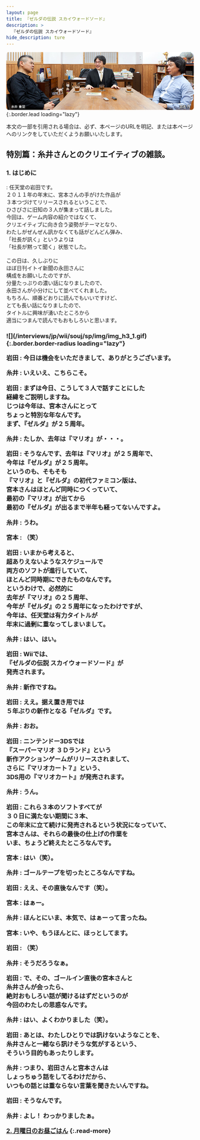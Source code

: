 ```yaml
---
layout: page
title: 『ゼルダの伝説 スカイウォードソード』
description: >
  『ゼルダの伝説 スカイウォードソード』
hide_description: ture
---
```


![](/interviews/jp/wii/souj/sp/img/mainvisual1.jpg){:.border.lead loading="lazy"}

本文の一部を引用される場合は、必ず、本ページのURLを明記、または本ページへのリンクをしていただくようお願いいたします。

## 特別篇：糸井さんとのクリエイティブの雑談。

### 1. はじめに

<DIV CLASS="pagebox-r">
: 任天堂の岩田です。<br>２０１１年の年末に、宮本さんの手がけた作品が<br>３本つづけてリリースされるということで、<br>ひさびさに旧知の３人が集まって話しました。<br>今回は、ゲーム内容の紹介ではなくて、<br>クリエイティブに向き合う姿勢がテーマとなり、<br>わたしがぜんぜん訊かなくても話がどんどん弾み、<br>「社長が訊く」というよりは<br>「社長が黙って聞く」状態でした。<br>&nbsp;<br>この日は、久しぶりに<br>ほぼ日刊イトイ新聞の永田さんに<br>構成をお願いしたのですが、<br>分量たっぷりの濃い話になりましたので、<br>永田さんが小分けにして並べてくれました。<br>もちろん、順番どおりに読んでもいいですけど、<br>とても長い話になりましたので、<br>タイトルに興味が湧いたところから<br>適当につまんで読んでもおもしろいと思います。

<H3 CLASS="topmargin30px">![](/interviews/jp/wii/souj/sp/img/img_h3_1.gif){:.border.border-radius loading="lazy"}

岩田
: 今日は機会をいただきまして、ありがとうございます。

糸井
: いえいえ、こちらこそ。

岩田
: まずは今日、こうして３人で話すことにした<br>経緯をご説明しますね。<br>じつは今年は、宮本さんにとって<br>ちょっと特別な年なんです。<br>まず、『ゼルダ』が２５周年。

糸井
: たしか、去年は『マリオ』が・・・。

岩田
: そうなんです、去年は『マリオ』が２５周年で、<br>今年は『ゼルダ』が２５周年。<br>というのも、そもそも<br>『マリオ』と『ゼルダ』の初代ファミコン版は、<br>宮本さんはほとんど同時につくっていて、<br>最初の『マリオ』が出てから<br>最初の『ゼルダ』が出るまで半年も経ってないんですよ。

糸井
: うわ。

宮本
: （笑）

岩田
: いまから考えると、<br>超ありえないようなスケジュールで<br>両方のソフトが進行していて、<br>ほとんど同時期にできたものなんです。<br>というわけで、必然的に<br>去年が『マリオ』の２５周年、<br>今年が『ゼルダ』の２５周年になったわけですが、<br>今年は、任天堂は有力タイトルが<br>年末に過剰に重なってしまいまして。

糸井
: はい、はい。

岩田
: Wiiでは、<br>『ゼルダの伝説 スカイウォードソード』が<br>発売されます。

糸井
: 新作ですね。

岩田
: ええ。据え置き用では<br>５年ぶりの新作となる『ゼルダ』です。

糸井
: おお。

岩田
: ニンテンドー3DSでは<br>『スーパーマリオ ３Ｄランド』という<br>新作アクションゲームがリリースされまして、<br>さらに『マリオカート７』という、<br>3DS用の『マリオカート』が発売されます。

糸井
: うん。

岩田
: これら３本のソフトすべてが<br>３０日に満たない期間に３本、<br>この年末に立て続けに発売されるという状況になっていて、<br>宮本さんは、それらの最後の仕上げの作業を<br>いま、ちょうど終えたところなんです。

宮本
: はい（笑）。

糸井
: ゴールテープを切ったところなんですね。

岩田
: ええ、その直後なんです（笑）。

宮本
: はぁー。

糸井
: ほんとにいま、本気で、はぁーって言ったね。

宮本
: いや、もうほんとに、ほっとしてます。

岩田
: （笑）

糸井
: そうだろうなぁ。

岩田
: で、その、ゴールイン直後の宮本さんと<br>糸井さんが会ったら、<br>絶対おもしろい話が聞けるはずだというのが<br>今回のわたしの思惑なんです。

糸井
: はい、よくわかりました（笑）。

岩田
: あとは、わたしひとりでは訊けないようなことを、<br>糸井さんと一緒なら訊けそうな気がするという、<br>そういう目的もあったりします。

糸井
: つまり、岩田さんと宮本さんは<br>しょっちゅう話をしてるわけだから、<br>いつもの話とは重ならない言葉を聞きたいんですね。

岩田
: そうなんです。

糸井
: よし！ わっかりましたぁ。



[2. 月曜日のお昼ごはん](2.md)
{:.read-more}


